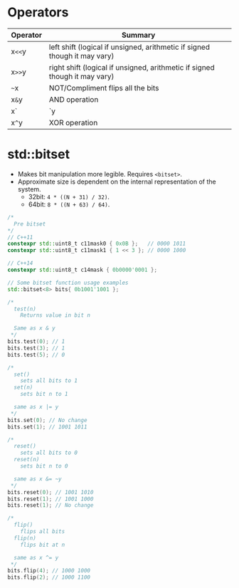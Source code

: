 <!--
  Author: NE- https://github.com/NE-
  Date: 2022 September 19
  Purpose: C++ Bit Manipulation
-->

# Operators
 | Operator | Summary |
 | -------- | ------- |
 |x`<<`y | left shift (logical if unsigned, arithmetic if signed though it may vary) |
 |x`>>`y | right shift (logical if unsigned, arithmetic if signed though it may vary) |
 | `~`x | NOT/Compliment flips all the bits |
 |x`&`y | AND operation |
 | x`|`y | OR operation |
 | x`^`y | XOR operation |

# std::bitset
- Makes bit manipulation more legible. Requires `<bitset>`.
- Approximate size is dependent on the internal representation of the system.
  - 32bit: `4 * ((N + 31) / 32)`.
  - 64bit: `8 * ((N + 63) / 64)`.
```cpp
/*
  Pre bitset
*/
// C++11
constexpr std::uint8_t c11mask0 { 0x0B };   // 0000 1011 
constexpr std::uint8_t c11mask1 { 1 << 3 }; // 0000 1000

// C++14
constexpr std::uint8_t c14mask { 0b0000'0001 };
```
```cpp
// Some bitset function usage examples
std::bitset<8> bits{ 0b1001'1001 };

/*
  test(n)
    Returns value in bit n

  Same as x & y
 */
bits.test(0); // 1
bits.test(3); // 1
bits.test(5); // 0

/*
  set()
    sets all bits to 1
  set(n)
    sets bit n to 1

  same as x |= y
 */
bits.set(0); // No change
bits.set(1); // 1001 1011

/*
  reset()
    sets all bits to 0
  reset(n)
    sets bit n to 0

  same as x &= ~y
 */
bits.reset(0); // 1001 1010
bits.reset(1); // 1001 1000
bits.reset(1); // No change

/*
  flip()
    flips all bits
  flip(n)
    flips bit at n

  same as x ^= y
 */
bits.flip(4); // 1000 1000
bits.flip(2); // 1000 1100
```
